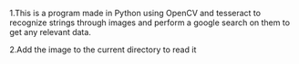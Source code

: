 1.This is a program made in Python using OpenCV and tesseract to recognize strings through images and perform a google search on them to get any relevant data.



2.Add the image to the current directory to read it
